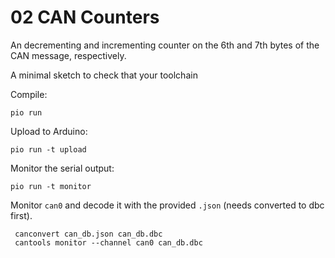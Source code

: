 # **02** CAN Counters

An decrementing and incrementing counter on the 6th and 7th bytes of the CAN message, respectively.

A minimal sketch to check that your toolchain

Compile:

    pio run

Upload to Arduino:

    pio run -t upload


Monitor the serial output:

    pio run -t monitor



Monitor ```can0``` and decode it with the provided ```.json``` (needs converted to dbc first). 


     canconvert can_db.json can_db.dbc
     cantools monitor --channel can0 can_db.dbc
